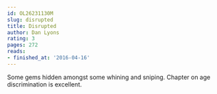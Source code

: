 ```yaml
---
id: OL26231130M
slug: disrupted
title: Disrupted
author: Dan Lyons
rating: 3
pages: 272
reads:
- finished_at: '2016-04-16'
---
```

Some gems hidden amongst some whining and sniping. Chapter on age discrimination is excellent.

